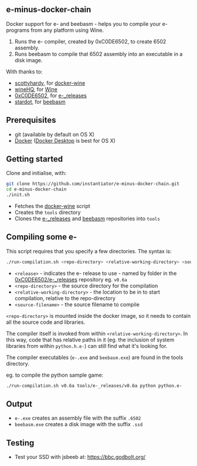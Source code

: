 ## e-minus-docker-chain

Docker support for e- and beebasm - helps you to compile your e- programs from any platform using Wine.

1. Runs the e- compiler, created by 0xC0DE6502, to create 6502 assembly.
2. Runs beebasm to compile that 6502 assembly into an executable in a disk image.

With thanks to:

* [scottyhardy](https://github.com/scottyhardy), for [docker-wine](https://github.com/scottyhardy/docker-wine)
* [wineHQ](https://www.winehq.org/), for [Wine](https://www.winehq.org/)
* [0xC0DE6502](https://github.com/0xC0DE6502), for [e-_releases](https://github.com/0xC0DE6502/e-_releases)
* [stardot](https://github.com/stardot/beebasm), for [beebasm](https://github.com/stardot/beebasm)

## Prerequisites

* git (available by default on OS X)
* [Docker](https://www.docker.com/) ([Docker Desktop](https://www.docker.com/products/docker-desktop) is best for OS X)

## Getting started

Clone and initialise, with:

```bash
git clone https://github.com/instantiator/e-minus-docker-chain.git
cd e-minus-docker-chain
./init.sh
```

* Fetches the [docker-wine](https://raw.githubusercontent.com/scottyhardy/docker-wine/master/docker-wine) script
* Creates the `tools` directory
* Clones the [e-_releases](https://github.com/0xC0DE6502/e-_releases) and [beebasm](https://github.com/stardot/beebasm) repositories into `tools`

## Compiling some e-

This script requires that you specify a few directories. The syntax is:

```bash
./run-compilation.sh <repo-directory> <relative-working-directory> <source-filename>
```

* `<release>` - indicates the e- release to use - named by folder in the [0xC0DE6502/e-_releases](https://github.com/0xC0DE6502/e-_releases) repository eg. `v0.6a`
* `<repo-directory>` - the source directory for the compilation
* `<relative-working-directory>` - the location to be in to start compilation, relative to the repo-directory
* `<source-filename>` - the source filename to compile

`<repo-directory>` is mounted inside the docker image, so it needs to contain all the source code and libraries.

The compiler itself is invoked from within `<relative-working-directory>`. In this way, code that has relative paths in it (eg. the inclusion of system libraries from within `python.h.e-`) can still find what it's looking for.

The compiler executables (`e-.exe` and `beebasm.exe`) are found in the tools directory.

eg. to compile the python sample game:

```bash
./run-compilation.sh v0.6a tools/e-_releases/v0.6a python python.e-
```

## Output

* `e-.exe` creates an assembly file with the suffix `.6502`
* `beebasm.exe` creates a disk image with the suffix `.ssd`

## Testing

* Test your SSD with jsbeeb at: https://bbc.godbolt.org/
